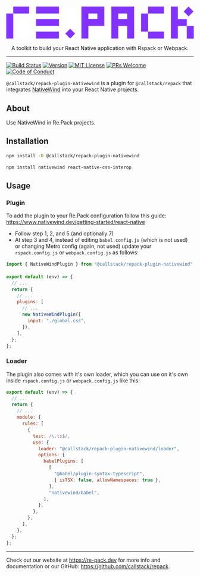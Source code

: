<p align="center">
    <img src="https://raw.githubusercontent.com/callstack/repack/HEAD/logo.png">
</p>
<p align="center">
A toolkit to build your React Native application with Rspack or Webpack.
</p>

---

[![Build Status][build-badge]][build]
[![Version][version-badge]][version]
[![MIT License][license-badge]][license]
[![PRs Welcome][prs-welcome-badge]][prs-welcome]
[![Code of Conduct][coc-badge]][coc]

`@callstack/repack-plugin-nativewind` is a plugin for `@callstack/repack` that integrates [NativeWind](https://github.com/nativewind/nativewind) into your React Native projects.

## About

Use NativeWind in Re.Pack projects.

## Installation

```sh
npm install -D @callstack/repack-plugin-nativewind
```

```sh
npm install nativewind react-native-css-interop
```

## Usage

### Plugin

To add the plugin to your Re.Pack configuration follow this guide: https://www.nativewind.dev/getting-started/react-native

- Follow step 1, 2, and 5 (and optionally 7)
- At step 3 and 4, instead of editing `babel.config.js` (which is not used) or changing Metro config (again, not used) update your `rspack.config.js` or `webpack.config.js` as follows:

```js
import { NativeWindPlugin } from "@callstack/repack-plugin-nativewind";

export default (env) => {
  // ...
  return {
    // ...
    plugins: [
      // ...
      new NativeWindPlugin({
        input: "./global.css",
      }),
    ],
  };
};
```

### Loader

The plugin also comes with it's own loader, which you can use on it's own inside `rspack.config.js` or `webpack.config.js` like this:

```js
export default (env) => {
  // ...
  return {
    // ...
    module: {
      rules: [
        {
          test: /\.ts$/,
          use: {
            loader: "@callstack/repack-plugin-nativewind/loader",
            options: {
              babelPlugins: [
                [
                  "@babel/plugin-syntax-typescript",
                  { isTSX: false, allowNamespaces: true },
                ],
                "nativewind/babel",
              ],
            },
          },
        },
      ],
    },
  };
};
```

---

Check out our website at https://re-pack.dev for more info and documentation or our GitHub: https://github.com/callstack/repack.

<!-- badges -->

[callstack-readme-with-love]: https://callstack.com/?utm_source=github.com&utm_medium=referral&utm_campaign=react-native-paper&utm_term=readme-with-love
[build-badge]: https://img.shields.io/github/workflow/status/callstack/repack/CI/main?style=flat-square
[build]: https://github.com/callstack/repack/actions/workflows/main.yml
[version-badge]: https://img.shields.io/npm/v/@callstack/repack-plugin-nativewind?style=flat-square
[version]: https://www.npmjs.com/package/@callstack/repack-plugin-nativewind
[license-badge]: https://img.shields.io/npm/l/@callstack/repack-plugin-nativewind?style=flat-square
[license]: https://github.com/callstack/repack/blob/master/LICENSE
[prs-welcome-badge]: https://img.shields.io/badge/PRs-welcome-brightgreen.svg?style=flat-square
[prs-welcome]: ./CONTRIBUTING.md
[coc-badge]: https://img.shields.io/badge/code%20of-conduct-ff69b4.svg?style=flat-square
[coc]: https://github.com/callstack/repack/blob/master/CODE_OF_CONDUCT.md
